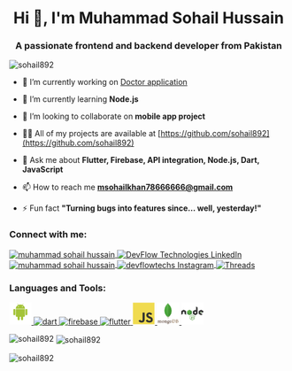 <h1 align="center">Hi 👋, I'm Muhammad Sohail Hussain</h1>
<h3 align="center">A passionate frontend and backend developer from Pakistan</h3>

<p align="left"> <img src="https://komarev.com/ghpvc/?username=sohail892&label=Profile%20views&color=0e75b6&style=flat" alt="sohail892" /> </p>

- 🔭 I’m currently working on [Doctor application](https://github.com/sohail892/Virtual-hospital)

- 🌱 I’m currently learning **Node.js**

- 👯 I’m looking to collaborate on **mobile app project**

- 👨‍💻 All of my projects are available at [https://github.com/sohail892](https://github.com/sohail892)

- 💬 Ask me about **Flutter, Firebase, API integration, Node.js, Dart, JavaScript**

- 📫 How to reach me **msohailkhan78666666@gmail.com**

- ⚡ Fun fact **"Turning bugs into features since… well, yesterday!"**

<h3 align="left">Connect with me:</h3>
<p align="left">
  <a href="https://www.linkedin.com/in/muhammad sohail hussain" target="blank">
    <img align="center" src="https://raw.githubusercontent.com/rahuldkjain/github-profile-readme-generator/master/src/images/icons/Social/linked-in-alt.svg" alt="muhammad sohail hussain" height="30" width="40" />
  </a>
  <a href="https://www.linkedin.com/company/devflow-technologies/" target="blank">
    <img align="center" src="https://cdn-icons-png.flaticon.com/512/174/174857.png" alt="DevFlow Technologies LinkedIn" height="30" width="40" />
  </a>
  <a href="https://fb.com/muhammad sohail hussain" target="blank">
    <img align="center" src="https://raw.githubusercontent.com/rahuldkjain/github-profile-readme-generator/master/src/images/icons/Social/facebook.svg" alt="muhammad sohail hussain" height="30" width="40" />
  </a>
  <a href="https://www.instagram.com/devflowtechs?igsh=MXh5N3ZuYzN5czd3OQ==" target="blank">
    <img align="center" src="https://cdn-icons-png.flaticon.com/512/2111/2111463.png" alt="devflowtechs Instagram" height="30" width="40" />
  </a>
  <a href="https://www.threads.net/@devflowtechs" target="blank">
    <img align="center" src="https://upload.wikimedia.org/wikipedia/commons/thumb/9/98/Threads_%28app%29_logo.svg/512px-Threads_%28app%29_logo.svg.png" alt="Threads" height="30" width="30" />
  </a>
</p>

<h3 align="left">Languages and Tools:</h3>
<p align="left">
  <a href="https://developer.android.com" target="_blank" rel="noreferrer">
    <img src="https://raw.githubusercontent.com/devicons/devicon/master/icons/android/android-original-wordmark.svg" alt="android" width="40" height="40"/>
  </a>
  <a href="https://dart.dev" target="_blank" rel="noreferrer">
    <img src="https://www.vectorlogo.zone/logos/dartlang/dartlang-icon.svg" alt="dart" width="40" height="40"/>
  </a>
  <a href="https://firebase.google.com/" target="_blank" rel="noreferrer">
    <img src="https://www.vectorlogo.zone/logos/firebase/firebase-icon.svg" alt="firebase" width="40" height="40"/>
  </a>
  <a href="https://flutter.dev" target="_blank" rel="noreferrer">
    <img src="https://www.vectorlogo.zone/logos/flutterio/flutterio-icon.svg" alt="flutter" width="40" height="40"/>
  </a>
  <a href="https://developer.mozilla.org/en-US/docs/Web/JavaScript" target="_blank" rel="noreferrer">
    <img src="https://raw.githubusercontent.com/devicons/devicon/master/icons/javascript/javascript-original.svg" alt="javascript" width="40" height="40"/>
  </a>
  <a href="https://www.mongodb.com/" target="_blank" rel="noreferrer">
    <img src="https://raw.githubusercontent.com/devicons/devicon/master/icons/mongodb/mongodb-original-wordmark.svg" alt="mongodb" width="40" height="40"/>
  </a>
  <a href="https://nodejs.org" target="_blank" rel="noreferrer">
    <img src="https://raw.githubusercontent.com/devicons/devicon/master/icons/nodejs/nodejs-original-wordmark.svg" alt="nodejs" width="40" height="40"/>
  </a>
</p>

<p><img align="left" src="https://github-readme-stats.vercel.app/api/top-langs?username=sohail892&show_icons=true&locale=en&layout=compact" alt="sohail892" /></p>

<p>&nbsp;<img align="center" src="https://github-readme-stats.vercel.app/api?username=sohail892&show_icons=true&locale=en" alt="sohail892" /></p>

<p><img align="center" src="https://github-readme-streak-stats.herokuapp.com/?user=sohail892&" alt="sohail892" /></p>
